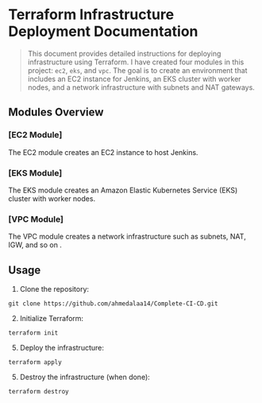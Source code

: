 # Terraform Infrastructure Deployment Documentation

> This document provides detailed instructions for deploying infrastructure using Terraform. I have created four modules in this project: `ec2`, `eks`, and `vpc`. The goal is to create an environment that includes an EC2 instance for Jenkins, an EKS cluster with worker nodes, and a network infrastructure with subnets and NAT gateways.


## Modules Overview

### [EC2 Module]

The EC2 module creates an EC2 instance to host Jenkins.

### [EKS Module]

The EKS module creates an Amazon Elastic Kubernetes Service (EKS) cluster with worker nodes.

### [VPC Module]

The VPC module creates a network infrastructure such as subnets, NAT, IGW, and so on .

## Usage

1. Clone the repository:
```
git clone https://github.com/ahmedalaa14/Complete-CI-CD.git
```
2. Initialize Terraform:
```
terraform init
```
5. Deploy the infrastructure:
```
terraform apply
```
5. Destroy the infrastructure (when done):
```
terraform destroy